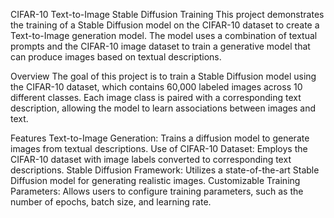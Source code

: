 CIFAR-10 Text-to-Image Stable Diffusion Training
This project demonstrates the training of a Stable Diffusion model on the CIFAR-10 dataset to create a Text-to-Image generation model. The model uses a combination of textual prompts and the CIFAR-10 image dataset to train a generative model that can produce images based on textual descriptions.

Overview
The goal of this project is to train a Stable Diffusion model using the CIFAR-10 dataset, which contains 60,000 labeled images across 10 different classes. Each image class is paired with a corresponding text description, allowing the model to learn associations between images and text.

Features
Text-to-Image Generation: Trains a diffusion model to generate images from textual descriptions.
Use of CIFAR-10 Dataset: Employs the CIFAR-10 dataset with image labels converted to corresponding text descriptions.
Stable Diffusion Framework: Utilizes a state-of-the-art Stable Diffusion model for generating realistic images.
Customizable Training Parameters: Allows users to configure training parameters, such as the number of epochs, batch size, and learning rate.
